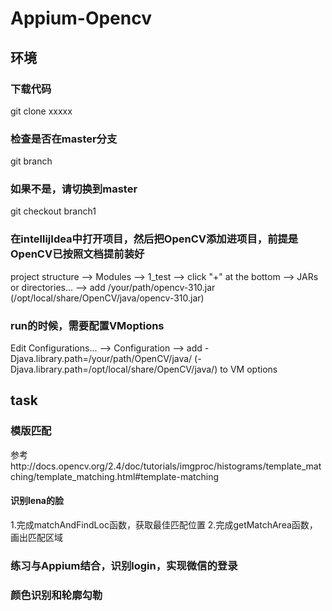 # Appium-Opencv

## 环境
### 下载代码
git clone xxxxx
### 检查是否在master分支
git branch
### 如果不是，请切换到master
git checkout branch1
### 在intellijIdea中打开项目，然后把OpenCV添加进项目，前提是OpenCV已按照文档提前装好
project structure  -->  Modules  -->  1_test  --> click "+" at the bottom  --> JARs or directories...
-->  add /your/path/opencv-310.jar (/opt/local/share/OpenCV/java/opencv-310.jar) 
### run的时候，需要配置VMoptions
Edit Configurations... -->  Configuration  -->  add -Djava.library.path=/your/path/OpenCV/java/ (-Djava.library.path=/opt/local/share/OpenCV/java/) to VM options

## task
### 模版匹配
参考http://docs.opencv.org/2.4/doc/tutorials/imgproc/histograms/template_matching/template_matching.html#template-matching
#### 识别lena的脸
1.完成matchAndFindLoc函数，获取最佳匹配位置
2.完成getMatchArea函数，画出匹配区域
### 练习与Appium结合，识别login，实现微信的登录


### 颜色识别和轮廓勾勒




